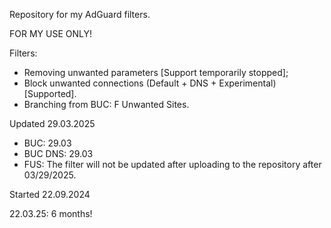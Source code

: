 Repository for my AdGuard filters.

FOR MY USE ONLY!

Filters:
- Removing unwanted parameters [Support temporarily stopped];
- Block unwanted connections (Default + DNS + Experimental) [Supported].
-  Branching from BUC: F Unwanted Sites.

Updated 29.03.2025
- BUC: 29.03
- BUC DNS: 29.03
- FUS: The filter will not be updated after uploading to the repository after 03/29/2025.

Started 22.09.2024

22.03.25: 6 months!

